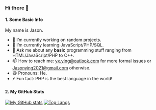 ### Hi there 👋

#### 1. Some Basic Info

My name is Jason.

- 🔭 I’m currently working on random projects.
- 🌱 I’m currently learning JavaScript/PHP/SQL.
- 💬 Ask me about any **basic** programming stuff ranging from HTML/JavaScript/PHP to C++.
- 📫 How to reach me: [yx.ying@outlook.com](mailto:yx.ying@outlook.com) for more formal issues or [Jasonying2021@gmail.com](mailto:Jasonying2021@gmail.com) otherwise.
- 😄 Pronouns: He.
- ⚡ Fun fact: PHP is the best language in the world!

#### 2. My GitHub Stats

[![My GitHub stats](https://github-readme-stats.vercel.app/api?username=strombooli)]()
[![Top Langs](https://github-readme-stats.vercel.app/api/top-langs/?username=strombooli&hide=html,tex)]()
